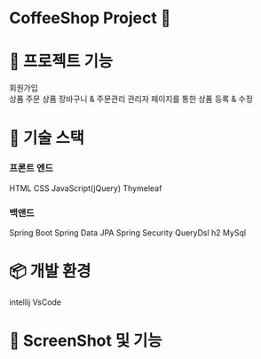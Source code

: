 

<h1> CoffeeShop Project 🚀 <h2>

<h1> 📖 프로젝트 기능 </h2>
  회원가입<br>
  상품 주문   
  상품 장바구니 & 주문관리   
  관리자 페이지를 통한 상품 등록 & 수정   

  
  <h1> 📕 기술 스택 </h1>
  
  <h3> 프론트 엔드 </h3>
  HTML
  CSS
  JavaScript(jQuery)
  Thymeleaf
  <h3> 백앤드 </h3>
  Spring Boot
  Spring Data JPA
  Spring Security
  QueryDsl
  h2
  MySql
  
  <h1> 📦 개발 환경 </h2>
  
  intellij
  VsCode
  
  <h1>📸 ScreenShot 및 기능 </h2>
  
  

  
